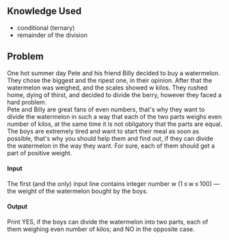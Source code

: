 ## Knowledge Used
* conditional (ternary)
* remainder of the division 

## Problem
One hot summer day Pete and his friend Billy decided to buy a watermelon. They chose the biggest and the ripest one, in their opinion. After that the watermelon was weighed, and the scales showed w kilos. They rushed home, dying of thirst, and decided to divide the berry, however they faced a hard problem.
<br>
Pete and Billy are great fans of even numbers, that's why they want to divide the watermelon in such a way that each of the two parts weighs even number of kilos, at the same time it is not obligatory that the parts are equal. The boys are extremely tired and want to start their meal as soon as possible, that's why you should help them and find out, if they can divide the watermelon in the way they want. For sure, each of them should get a part of positive weight.

#### Input
The first (and the only) input line contains integer number w (1 ≤ w ≤ 100) — the weight of the watermelon bought by the boys.

#### Output
Print YES, if the boys can divide the watermelon into two parts, each of them weighing even number of kilos; and NO in the opposite case.